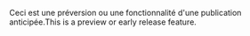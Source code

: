 <span data-ttu-id="68e20-101">Ceci est une préversion ou une fonctionnalité d'une publication anticipée.</span><span class="sxs-lookup"><span data-stu-id="68e20-101">This is a preview or early release feature.</span></span>